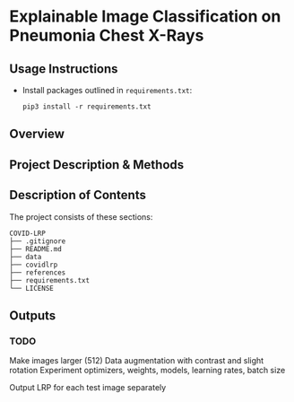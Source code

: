 # Explainable Image Classification on Pneumonia Chest X-Rays

## Usage Instructions

* Install packages outlined in `requirements.txt`:

  ```
  pip3 install -r requirements.txt
  ```
  
## Overview


## Project Description & Methods

## Description of Contents

The project consists of these sections:
```
COVID-LRP
├── .gitignore
├── README.md
├── data
├── covidlrp
├── references
├── requirements.txt
└── LICENSE
```

## Outputs

### TODO

Make images larger (512)
Data augmentation with contrast and slight rotation
Experiment optimizers, weights, models, learning rates, batch size

Output LRP for each test image separately

